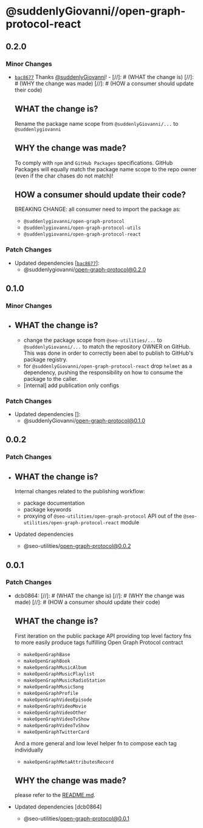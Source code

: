 # @suddenlyGiovanni//open-graph-protocol-react

## 0.2.0

### Minor Changes

- [`bac8677`](https://github.com/suddenlyGiovanni/seo-utilities/commit/bac8677e5972f40af6c7c70fc8f1311538ccba00) Thanks [@suddenlyGiovanni](https://github.com/suddenlyGiovanni)! - [//]: # (WHAT the change is)
  [//]: # (WHY the change was made)
  [//]: # (HOW a consumer should update their code)

  ## WHAT the change is?

  Rename the package name scope from `@suddenlyGiovanni/...` to `@suddenlygiovanni`

  ## WHY the change was made?

  To comply with `npm` and `GitHub Packages` specifications.
  GitHub Packages will equally match the package name scope to the repo owner (even if the char chases do not match)!

  ## HOW a consumer should update their code?

  BREAKING CHANGE: all consumer need to import the package as:

  - `@suddenlygiovanni/open-graph-protocol`
  - `@suddenlygiovanni/open-graph-protocol-utils`
  - `@suddenlygiovanni/open-graph-protocol-react`

### Patch Changes

- Updated dependencies [[`bac8677`](https://github.com/suddenlyGiovanni/seo-utilities/commit/bac8677e5972f40af6c7c70fc8f1311538ccba00)]:
  - @suddenlygiovanni/open-graph-protocol@0.2.0

## 0.1.0

### Minor Changes

- ## WHAT the change is?
  - change the package scope from `@seo-utilities/...` to `@suddenlyGiovanni/...` to match the repository OWNER on GitHub.
    This was done in order to correctly been abel to publish to GitHub's package registry.
  - for `@suddenlyGiovanni/open-graph-protocol-react` drop `helmet` as a dependency, pushing the responsibility on how to consume the package to the caller.
  - [internal] add publication only configs

### Patch Changes

- Updated dependencies []:
  - @suddenlyGiovanni/open-graph-protocol@0.1.0

## 0.0.2

### Patch Changes

- ## WHAT the change is?

  Internal changes related to the publishing workflow:

  - package documentation
  - package keywords
  - proxying of `@seo-utilities/open-graph-protocol` API out of the `@seo-utilities/open-graph-protocol-react` module

- Updated dependencies
  - @seo-utilities/open-graph-protocol@0.0.2

## 0.0.1

### Patch Changes

- dcb0864:
  [//]: # (WHAT the change is)
  [//]: # (WHY the change was made)
  [//]: # (HOW a consumer should update their code)

  ## WHAT the change is?

  First iteration on the public package API
  providing top level factory fns to more easily produce tags fulfilling Open Graph Protocol contract

  - `makeOpenGraphBase`
  - `makeOpenGraphBook`
  - `makeOpenGraphMusicAlbum`
  - `makeOpenGraphMusicPlaylist`
  - `makeOpenGraphMusicRadioStation`
  - `makeOpenGraphMusicSong`
  - `makeOpenGraphProfile`
  - `makeOpenGraphVideoEpisode`
  - `makeOpenGraphVideoMovie`
  - `makeOpenGraphVideoOther`
  - `makeOpenGraphVideoTvShow`
  - `makeOpenGraphVideoTvShow`
  - `makeOpenGraphTwitterCard`

  And a more general and low level helper fn to compose each tag individually

  - `makeOpenGraphMetaAttributesRecord`

  ## WHY the change was made?

  please refer to the [README.md](https://github.com/suddenlyGiovanni/seo-utilities/blob/main/README.md).

- Updated dependencies [dcb0864]
  - @seo-utilities/open-graph-protocol@0.0.1
